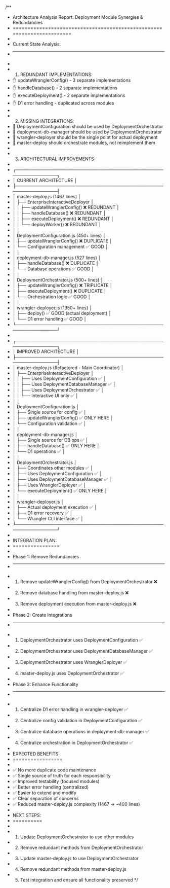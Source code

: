 /**
 * Architecture Analysis Report: Deployment Module Synergies & Redundancies
 * =======================================================================
 * 
 * Current State Analysis:
 * ----------------------
 * 
 * 1. REDUNDANT IMPLEMENTATIONS:
 *    ✋ updateWranglerConfig() - 3 separate implementations
 *    ✋ handleDatabase() - 2 separate implementations  
 *    ✋ executeDeployment() - 2 separate implementations
 *    ✋ D1 error handling - duplicated across modules
 * 
 * 2. MISSING INTEGRATIONS:
 *    🔗 DeploymentConfiguration should be used by DeploymentOrchestrator
 *    🔗 deployment-db-manager should be used by DeploymentOrchestrator
 *    🔗 wrangler-deployer should be the single point for actual deployment
 *    🔗 master-deploy should orchestrate modules, not reimplement them
 * 
 * 3. ARCHITECTURAL IMPROVEMENTS:
 * 
 * ┌─────────────────────────────────────────────────────────────┐
 * │                    CURRENT ARCHITECTURE                     │
 * ├─────────────────────────────────────────────────────────────┤
 * │ master-deploy.js (1467 lines)                              │
 * │ ├── EnterpriseInteractiveDeployer                          │
 * │ │   ├── updateWranglerConfig() ❌ REDUNDANT                │
 * │ │   ├── handleDatabase() ❌ REDUNDANT                      │
 * │ │   ├── executeDeployment() ❌ REDUNDANT                   │
 * │ │   └── deployWorker() ❌ REDUNDANT                        │
 * │                                                             │
 * │ DeploymentConfiguration.js (450+ lines)                    │
 * │ ├── updateWranglerConfig() ❌ DUPLICATE                    │
 * │ └── Configuration management ✅ GOOD                       │
 * │                                                             │
 * │ deployment-db-manager.js (527 lines)                       │
 * │ ├── handleDatabase() ❌ DUPLICATE                          │
 * │ └── Database operations ✅ GOOD                            │
 * │                                                             │
 * │ DeploymentOrchestrator.js (500+ lines)                     │
 * │ ├── updateWranglerConfig() ❌ TRIPLICATE                   │
 * │ ├── executeDeployment() ❌ DUPLICATE                       │
 * │ └── Orchestration logic ✅ GOOD                            │
 * │                                                             │
 * │ wrangler-deployer.js (1350+ lines)                         │
 * │ ├── deploy() ✅ GOOD (actual deployment)                   │
 * │ └── D1 error handling ✅ GOOD                              │
 * └─────────────────────────────────────────────────────────────┘
 * 
 * ┌─────────────────────────────────────────────────────────────┐
 * │                   IMPROVED ARCHITECTURE                     │
 * ├─────────────────────────────────────────────────────────────┤
 * │ master-deploy.js (Refactored - Main Coordinator)           │
 * │ ├── EnterpriseInteractiveDeployer                          │
 * │ │   ├── Uses DeploymentConfiguration ✅                    │
 * │ │   ├── Uses DeploymentDatabaseManager ✅                  │
 * │ │   ├── Uses DeploymentOrchestrator ✅                     │
 * │ │   └── Interactive UI only ✅                             │
 * │                                                             │
 * │ DeploymentConfiguration.js                                  │
 * │ ├── Single source for config ✅                            │
 * │ ├── updateWranglerConfig() ✅ ONLY HERE                    │
 * │ └── Configuration validation ✅                             │
 * │                                                             │
 * │ deployment-db-manager.js                                    │
 * │ ├── Single source for DB ops ✅                            │
 * │ ├── handleDatabase() ✅ ONLY HERE                          │
 * │ └── D1 operations ✅                                       │
 * │                                                             │
 * │ DeploymentOrchestrator.js                                   │
 * │ ├── Coordinates other modules ✅                            │
 * │ ├── Uses DeploymentConfiguration ✅                        │
 * │ ├── Uses DeploymentDatabaseManager ✅                      │
 * │ ├── Uses WranglerDeployer ✅                               │
 * │ └── executeDeployment() ✅ ONLY HERE                       │
 * │                                                             │
 * │ wrangler-deployer.js                                        │
 * │ ├── Actual deployment execution ✅                          │
 * │ ├── D1 error recovery ✅                                   │
 * │ └── Wrangler CLI interface ✅                              │
 * └─────────────────────────────────────────────────────────────┘
 * 
 * INTEGRATION PLAN:
 * ================
 * 
 * Phase 1: Remove Redundancies
 * ----------------------------
 * 1. Remove updateWranglerConfig() from DeploymentOrchestrator ❌
 * 2. Remove database handling from master-deploy.js ❌  
 * 3. Remove deployment execution from master-deploy.js ❌
 * 
 * Phase 2: Create Integrations  
 * ----------------------------
 * 1. DeploymentOrchestrator uses DeploymentConfiguration ✅
 * 2. DeploymentOrchestrator uses DeploymentDatabaseManager ✅
 * 3. DeploymentOrchestrator uses WranglerDeployer ✅
 * 4. master-deploy.js uses DeploymentOrchestrator ✅
 * 
 * Phase 3: Enhance Functionality
 * ------------------------------
 * 1. Centralize D1 error handling in wrangler-deployer ✅
 * 2. Centralize config validation in DeploymentConfiguration ✅  
 * 3. Centralize database operations in deployment-db-manager ✅
 * 4. Centralize orchestration in DeploymentOrchestrator ✅
 * 
 * EXPECTED BENEFITS:
 * =================
 * 
 * ✅ No more duplicate code maintenance
 * ✅ Single source of truth for each responsibility  
 * ✅ Improved testability (focused modules)
 * ✅ Better error handling (centralized)
 * ✅ Easier to extend and modify
 * ✅ Clear separation of concerns
 * ✅ Reduced master-deploy.js complexity (1467 → ~400 lines)
 * 
 * NEXT STEPS:
 * ==========
 * 
 * 1. Update DeploymentOrchestrator to use other modules
 * 2. Remove redundant methods from DeploymentOrchestrator  
 * 3. Update master-deploy.js to use DeploymentOrchestrator
 * 4. Remove redundant methods from master-deploy.js
 * 5. Test integration and ensure all functionality preserved
 */